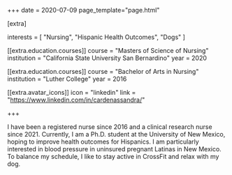 +++
date = 2020-07-09
page_template="page.html"

[extra]

interests = [
  "Nursing",
  "Hispanic Health Outcomes",
  "Dogs"
]

[[extra.education.courses]]
  course = "Masters of Science of Nursing"
  institution = "California State University San Bernardino"
  year = 2020

[[extra.education.courses]]
  course = "Bachelor of Arts in Nursing"
  institution = "Luther College"
  year = 2016


[[extra.avatar_icons]]
  icon = "linkedin"
  link = "https://www.linkedin.com/in/cardenassandra/"

+++

I have been a registered nurse since 2016 and a clinical research nurse since 2021. Currently, I am a Ph.D. student at the University of New Mexico, hoping to improve health outcomes for Hispanics. I am particularly interested in blood pressure in uninsured pregnant Latinas in New Mexico. To balance my schedule, I like to stay active in CrossFit and relax with my dog.

